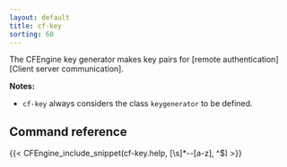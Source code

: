 ```yaml
---
layout: default
title: cf-key
sorting: 60
---
```


The CFEngine key generator makes key pairs for [remote authentication][Client server communication].

**Notes:**

* `cf-key` always considers the class ```keygenerator``` to be defined.

## Command reference

{{< CFEngine_include_snippet(cf-key.help, [\s]*--[a-z], ^$) >}}
